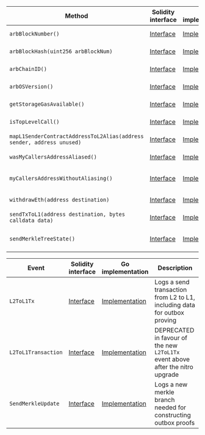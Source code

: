 <table>
    <thead>
      <tr>
        <th>Method</th>
        <th>Solidity interface</th>
        <th>Go implementation</th>
        <th>Description</th>
      </tr>
    </thead>
    <tbody>
      <tr>
            <td><code>arbBlockNumber()</code></td>
            <td><a href="https://github.com/OffchainLabs/nitro-contracts/blob/9a6bfad2363322099d399698751551ff044c7a72/src/precompiles/ArbSys.sol#L17" target="_blank">Interface</a></td>
            <td><a href="https://github.com/OffchainLabs/nitro/blob/v2.3.0/precompiles/ArbSys.go#L32" target="_blank">Implementation</a></td>
            <td>ArbBlockNumber gets the current L2 block number</td>
          </tr><tr>
            <td><code>arbBlockHash(uint256 arbBlockNum)</code></td>
            <td><a href="https://github.com/OffchainLabs/nitro-contracts/blob/9a6bfad2363322099d399698751551ff044c7a72/src/precompiles/ArbSys.sol#L23" target="_blank">Interface</a></td>
            <td><a href="https://github.com/OffchainLabs/nitro/blob/v2.3.0/precompiles/ArbSys.go#L37" target="_blank">Implementation</a></td>
            <td>ArbBlockHash gets the L2 block hash, if sufficiently recent</td>
          </tr><tr>
            <td><code>arbChainID()</code></td>
            <td><a href="https://github.com/OffchainLabs/nitro-contracts/blob/9a6bfad2363322099d399698751551ff044c7a72/src/precompiles/ArbSys.sol#L29" target="_blank">Interface</a></td>
            <td><a href="https://github.com/OffchainLabs/nitro/blob/v2.3.0/precompiles/ArbSys.go#L58" target="_blank">Implementation</a></td>
            <td>ArbChainID gets the rollup's unique chain identifier</td>
          </tr><tr>
            <td><code>arbOSVersion()</code></td>
            <td><a href="https://github.com/OffchainLabs/nitro-contracts/blob/9a6bfad2363322099d399698751551ff044c7a72/src/precompiles/ArbSys.sol#L35" target="_blank">Interface</a></td>
            <td><a href="https://github.com/OffchainLabs/nitro/blob/v2.3.0/precompiles/ArbSys.go#L63" target="_blank">Implementation</a></td>
            <td>ArbOSVersion gets the current ArbOS version</td>
          </tr><tr>
            <td><code>getStorageGasAvailable()</code></td>
            <td><a href="https://github.com/OffchainLabs/nitro-contracts/blob/9a6bfad2363322099d399698751551ff044c7a72/src/precompiles/ArbSys.sol#L41" target="_blank">Interface</a></td>
            <td><a href="https://github.com/OffchainLabs/nitro/blob/v2.3.0/precompiles/ArbSys.go#L69" target="_blank">Implementation</a></td>
            <td>GetStorageGasAvailable returns 0 since Nitro has no concept of storage gas</td>
          </tr><tr>
            <td><code>isTopLevelCall()</code></td>
            <td><a href="https://github.com/OffchainLabs/nitro-contracts/blob/9a6bfad2363322099d399698751551ff044c7a72/src/precompiles/ArbSys.sol#L48" target="_blank">Interface</a></td>
            <td><a href="https://github.com/OffchainLabs/nitro/blob/v2.3.0/precompiles/ArbSys.go#L74" target="_blank">Implementation</a></td>
            <td>IsTopLevelCall checks if the call is top-level (deprecated)</td>
          </tr><tr>
            <td><code>mapL1SenderContractAddressToL2Alias(address sender, address unused)</code></td>
            <td><a href="https://github.com/OffchainLabs/nitro-contracts/blob/9a6bfad2363322099d399698751551ff044c7a72/src/precompiles/ArbSys.sol#L56" target="_blank">Interface</a></td>
            <td><a href="https://github.com/OffchainLabs/nitro/blob/v2.3.0/precompiles/ArbSys.go#L79" target="_blank">Implementation</a></td>
            <td>MapL1SenderContractAddressToL2Alias gets the contract's L2 alias</td>
          </tr><tr>
            <td><code>wasMyCallersAddressAliased()</code></td>
            <td><a href="https://github.com/OffchainLabs/nitro-contracts/blob/9a6bfad2363322099d399698751551ff044c7a72/src/precompiles/ArbSys.sol#L65" target="_blank">Interface</a></td>
            <td><a href="https://github.com/OffchainLabs/nitro/blob/v2.3.0/precompiles/ArbSys.go#L84" target="_blank">Implementation</a></td>
            <td>WasMyCallersAddressAliased checks if the caller's caller was aliased</td>
          </tr><tr>
            <td><code>myCallersAddressWithoutAliasing()</code></td>
            <td><a href="https://github.com/OffchainLabs/nitro-contracts/blob/9a6bfad2363322099d399698751551ff044c7a72/src/precompiles/ArbSys.sol#L71" target="_blank">Interface</a></td>
            <td><a href="https://github.com/OffchainLabs/nitro/blob/v2.3.0/precompiles/ArbSys.go#L94" target="_blank">Implementation</a></td>
            <td>MyCallersAddressWithoutAliasing gets the caller's caller without any potential aliasing</td>
          </tr><tr>
            <td><code>withdrawEth(address destination)</code></td>
            <td><a href="https://github.com/OffchainLabs/nitro-contracts/blob/9a6bfad2363322099d399698751551ff044c7a72/src/precompiles/ArbSys.sol#L79" target="_blank">Interface</a></td>
            <td><a href="https://github.com/OffchainLabs/nitro/blob/v2.3.0/precompiles/ArbSys.go#L206" target="_blank">Implementation</a></td>
            <td>WithdrawEth send paid eth to the destination on L1</td>
          </tr><tr>
            <td><code>sendTxToL1(address destination, bytes calldata data)</code></td>
            <td><a href="https://github.com/OffchainLabs/nitro-contracts/blob/9a6bfad2363322099d399698751551ff044c7a72/src/precompiles/ArbSys.sol#L89" target="_blank">Interface</a></td>
            <td><a href="https://github.com/OffchainLabs/nitro/blob/v2.3.0/precompiles/ArbSys.go#L110" target="_blank">Implementation</a></td>
            <td>SendTxToL1 sends a transaction to L1, adding it to the outbox</td>
          </tr><tr>
            <td><code>sendMerkleTreeState()</code></td>
            <td><a href="https://github.com/OffchainLabs/nitro-contracts/blob/9a6bfad2363322099d399698751551ff044c7a72/src/precompiles/ArbSys.sol#L100" target="_blank">Interface</a></td>
            <td><a href="https://github.com/OffchainLabs/nitro/blob/v2.3.0/precompiles/ArbSys.go#L190" target="_blank">Implementation</a></td>
            <td>SendMerkleTreeState gets the root, size, and partials of the outbox Merkle tree state (caller must be the 0 address)</td>
          </tr>
    </tbody>
  </table><table>
      <thead>
        <tr>
          <th>Event</th>
          <th>Solidity interface</th>
          <th>Go implementation</th>
          <th>Description</th>
        </tr>
      </thead>
      <tbody>
        <tr>
              <td><code>L2ToL1Tx</code></td>
              <td><a href="https://github.com/OffchainLabs/nitro-contracts/blob/9a6bfad2363322099d399698751551ff044c7a72/src/precompiles/ArbSys.sol#L113" target="_blank">Interface</a></td>
              <td><a href="https://github.com/OffchainLabs/nitro/blob/v2.3.0/precompiles/ArbSys.go#L169" target="_blank">Implementation</a></td>
              <td>Logs a send transaction from L2 to L1, including data for outbox proving</td>
            </tr><tr>
              <td><code>L2ToL1Transaction</code></td>
              <td><a href="https://github.com/OffchainLabs/nitro-contracts/blob/9a6bfad2363322099d399698751551ff044c7a72/src/precompiles/ArbSys.sol#L126" target="_blank">Interface</a></td>
              <td><a href="https://github.com/OffchainLabs/nitro/blob/v2.3.0/precompiles/ArbSys.go#L0" target="_blank">Implementation</a></td>
              <td>DEPRECATED in favour of the new <code>L2ToL1Tx</code> event above after the nitro upgrade</td>
            </tr><tr>
              <td><code>SendMerkleUpdate</code></td>
              <td><a href="https://github.com/OffchainLabs/nitro-contracts/blob/9a6bfad2363322099d399698751551ff044c7a72/src/precompiles/ArbSys.sol#L145" target="_blank">Interface</a></td>
              <td><a href="https://github.com/OffchainLabs/nitro/blob/v2.3.0/precompiles/ArbSys.go#L153" target="_blank">Implementation</a></td>
              <td>Logs a new merkle branch needed for constructing outbox proofs</td>
            </tr>
      </tbody>
    </table>